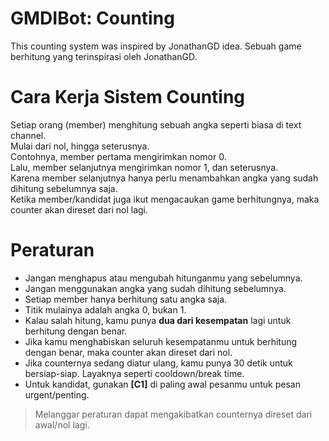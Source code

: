 # GMDIBot: Counting
This counting system was inspired by JonathanGD idea.
Sebuah game berhitung yang terinspirasi oleh JonathanGD.

# Cara Kerja Sistem Counting
Setiap orang (member) menghitung sebuah angka seperti biasa di text channel. <br>
Mulai dari nol, hingga seterusnya. <br>
Contohnya, member pertama mengirimkan nomor 0. <br>
Lalu, member selanjutnya mengirimkan nomor 1, dan seterusnya. <br>
Karena member selanjutnya hanya perlu menambahkan angka yang sudah dihitung sebelumnya saja. <br>
Ketika member/kandidat juga ikut mengacaukan game berhitungnya, maka counter akan direset dari nol lagi.

# Peraturan
- Jangan menghapus atau mengubah hitunganmu yang sebelumnya.
- Jangan menggunakan angka yang sudah dihitung sebelumnya.
- Setiap member hanya berhitung satu angka saja.
- Titik mulainya adalah angka 0, bukan 1.
- Kalau salah hitung, kamu punya __dua dari kesempatan__ lagi untuk berhitung dengan benar.
- Jika kamu menghabiskan seluruh kesempatanmu untuk berhitung dengan benar, maka counter akan direset dari nol.
- Jika counternya sedang diatur ulang, kamu punya 30 detik untuk bersiap-siap. Layaknya seperti cooldown/break time.
- Untuk kandidat, gunakan **[C1]** di paling awal pesanmu untuk pesan urgent/penting.
> Melanggar peraturan dapat mengakibatkan counternya direset dari awal/nol lagi.